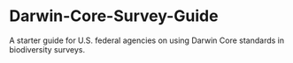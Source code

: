 # Darwin-Core-Survey-Guide
A starter guide for U.S. federal agencies on using Darwin Core standards in biodiversity surveys.
